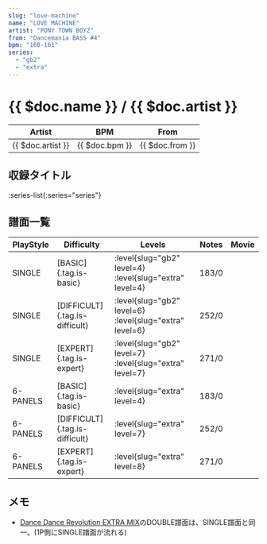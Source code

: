 ```yaml
---
slug: "love-machine"
name: "LOVE MACHINE"
artist: "PONY TOWN BOYZ"
from: "Dancemania BASS #4"
bpm: "160-161"
series:
  - "gb2"
  - "extra"
---
```


# {{ $doc.name }} / {{ $doc.artist }}

|Artist|BPM|From|
|------|---|----|
|{{ $doc.artist }}|{{ $doc.bpm }}|{{ $doc.from }}|

## 収録タイトル

:series-list{:series="series"}

## 譜面一覧

|PlayStyle|Difficulty|Levels|Notes|Movie|
|---------|----------|------|-----|-----|
|SINGLE|[BASIC]{.tag.is-basic}|<div class="field is-grouped is-grouped-multiline"> :level{slug="gb2" level=4} :level{slug="extra" level=4}</div>|183/0||
|SINGLE|[DIFFICULT]{.tag.is-difficult}|<div class="field is-grouped is-grouped-multiline"> :level{slug="gb2" level=6} :level{slug="extra" level=6}</div>|252/0||
|SINGLE|[EXPERT]{.tag.is-expert}|<div class="field is-grouped is-grouped-multiline"> :level{slug="gb2" level=7} :level{slug="extra" level=7}</div>|271/0||
|6-PANELS|[BASIC]{.tag.is-basic}|<div class="field is-grouped is-grouped-multiline"> :level{slug="extra" level=4}</div>|183/0||
|6-PANELS|[DIFFICULT]{.tag.is-difficult}|<div class="field is-grouped is-grouped-multiline"> :level{slug="extra" level=7}</div>|252/0||
|6-PANELS|[EXPERT]{.tag.is-expert}|<div class="field is-grouped is-grouped-multiline"> :level{slug="extra" level=8}</div>|271/0||

## メモ

- [Dance Dance Revolution EXTRA MIX](/series/extra)のDOUBLE譜面は、SINGLE譜面と同一。(1P側にSINGLE譜面が流れる)
